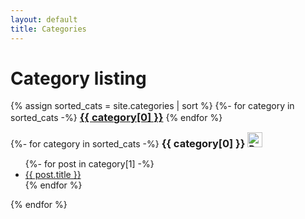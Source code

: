```yaml
---
layout: default
title: Categories
---
```


<!-- Begin code @ categories/index.md -->

# Category listing

<div class="catcloud">
<!-- Source for sorted categories: https://gist.github.com/Phlow/57eb457898e4ac4c4a20 -->
{% assign sorted_cats = site.categories | sort %}
{%- for category in sorted_cats -%}
  <a href="#{{ category[0] }}"><h3 style="display:inline;">{{ category[0] }}</h3></a>
{% endfor %}
</div>

<p></p>

<div class="catcloud">
{%- for category in sorted_cats -%}
  <a name="{{ category[0] }}"><h3 style="display:inline;">{{ category[0] }}</h3></a>
  <a href="{{ category[0] | prepend: 'categories/' | relative_url }}">
    <h4 style="display:inline;">
        <img src="{{ '/assets/images/arrow-58-32.png' | relative_url }}" width="24" height="24" alt="Dedicated page for {{ category[0] }}">
    </h4>
  </a>
  <ul>
    {%- for post in category[1] -%}
      <li><a href="{{ post.url| relative_url }}">{{ post.title }}</a></li>
    {% endfor %}
  </ul>
{% endfor %}
<div>

<!-- End code @ categories/index.md -->
